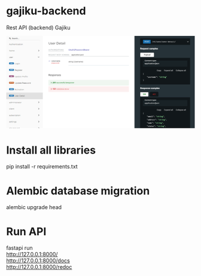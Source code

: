 # gajiku-backend
Rest API (backend) Gajiku

![screenshot.png](screenshot.png)

# Install all libraries
pip install -r requirements.txt

# Alembic database migration
alembic upgrade head

# Run API
fastapi run<br>
http://127.0.0.1:8000/  
http://127.0.0.1:8000/docs  
http://127.0.0.1:8000/redoc

